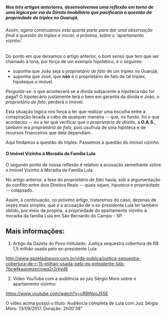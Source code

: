
##### Nos três artigos anteriores, desenvolvemos uma reflexão em torno de uma lógica por via do Direito Imobiliário que pacificaria a questão da propriedade do triplex no Guarujá.

###### Assim, agora continuamos esta quarta parte para dar uma observação final à questão do triplex e iniciar, a próxima, sobre o 'apartamento vizinho'.

Do ponto em que deixamos o artigo anterior, o _bom senso_ que tem que ser chamado à tona, por força de um exemplo hipotético, é o seguinte:

- suponha que João seja o _proprietário de fato_ de um triplex no Guarujá;
- suponha que José, que **não** é o proprietário de fato de tal triplex, hipoteque o imóvel.

_Pergunta-se_: o que acontecerá se a dívida subjacente à hipoteca não for paga? O hipotecário justamente terá o bem em garantia da dívida e João, o _proprietário de fato_, perderá o imóvel.

Esta situação lógica nos força a ter que realizar uma escolha entre a conspiração levada a cabo de qualquer maneira -- que, no fundo, foi o que aconteceu -- ou a ter que verificar que o _proprietária de direito_, a **O.A.S.**, também era _proprietária de fato_, pois usufruía de uma hipoteca e de recursos financeiros que dela dependiam.

Aqui findamos a questão do triplex. Passemos à questão do _imóvel vizinho_.

#### O Imóvel Vizinho à Moradia da Família Lula

O segundo ponto de nossa reflexão é relativo a acusação semelhante sobre o Imóvel Vizinho à Moradia da Família Lula.

No artigo anterior, a tese do _proprietário de fato_ havia, sob a argumentação do conflito entre dois Direitos Reais -- quais sejam, _hipoteca_ e _propriedade_ -- colapsado.

Assim, à continuação, no próximo artigo, trataremos do caso, dezenas de vezes mais simples, que é a acusação de o ex-presidente Lula ter também obtido, por meio de propina, a propriedade do apartamento vizinho à moradia da família Lula em São Bernardo do Campo - SP.


Mais informações:
-----------------

1) Artigo da Gazeta do Povo intitulado: Justiça sequestra cobertura de R$ 1,5 milhão usada pelo ex-presidente Lula:

http://www.gazetadopovo.com.br/vida-publica/justica-sequestra-cobertura-de-r-15-milhao-usada-pelo-ex-presidente-lula-7bcwfkaonmzecjvwq2r2rkvd9

2) Vídeo YouTube com a audiência ao juiz Sérgio Moro sobre o apartamento vizinho:

https://www.youtube.com/watch?v=cR8tNxoJ5SE

O vídeo acima possui o título: Audiência completa de Lula com Juiz Sérgio Moro. 13/09/2017. 
Duração: 2h00'38"

